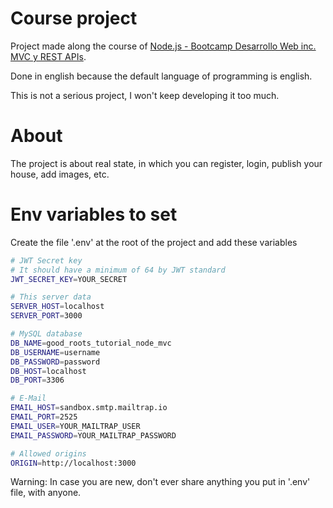 # Course project

Project made along the course of [Node.js - Bootcamp Desarrollo Web inc. MVC y REST APIs](https://www.udemy.com/course/nodejs-bootcamp-desarrollo-web-mvc-y-rest-apis/).

Done in english because the default language of programming is english.

This is not a serious project, I won't keep developing it too much.

# About

The project is about real state, in which you can register, login, publish your house, add images, etc.

# Env variables to set

Create the file '.env' at the root of the project and add these variables

```bash
# JWT Secret key
# It should have a minimum of 64 by JWT standard
JWT_SECRET_KEY=YOUR_SECRET

# This server data
SERVER_HOST=localhost
SERVER_PORT=3000

# MySQL database
DB_NAME=good_roots_tutorial_node_mvc
DB_USERNAME=username
DB_PASSWORD=password
DB_HOST=localhost
DB_PORT=3306

# E-Mail
EMAIL_HOST=sandbox.smtp.mailtrap.io
EMAIL_PORT=2525
EMAIL_USER=YOUR_MAILTRAP_USER
EMAIL_PASSWORD=YOUR_MAILTRAP_PASSWORD

# Allowed origins
ORIGIN=http://localhost:3000
```

Warning: In case you are new, don't ever share anything you put in '.env' file, with anyone.
